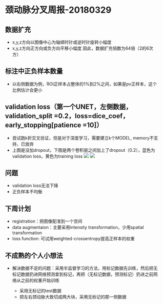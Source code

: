 # 颈动脉分叉周报-20180329

## 数据扩充

* x,y,z方向以图像中心为轴顺时针或逆时针旋转小幅度
* x,y,z方向正方向或负方向平移小幅度
因此，数据扩充倍数为64倍（2的6次方）

## 标注中正负样本数量
 * 以右侧数据为例，ROI正样本占整体的1%到2%之间，如果是pv正样本，这个比例估计会更小

## validation loss（第一个UNET，左侧数据，validation_split =0.2，loss=dice_coef， early_stopping[patience =10]）
* 尝试跑k折交叉验证，但是对于深度学习，需要建立k个MODEL, memory不支持，已放弃
* 上图是没加dropout，下图是两个卷积层之间加上了dropout（0.2），蓝色为validation loss，黄色为training loss
![](https://github.com/cirweecle/DataScience/blob/master/cta_segmentation_PXY/terriableImages/1st_L_withoutDropOut.png)
![](https://github.com/cirweecle/DataScience/blob/master/cta_segmentation_PXY/terriableImages/val_loss_bn_1st_l.png)


## 问题

* validation loss无法下降
* 正负样本不均衡

## 下周计划

* registration：把图像配准到一个空间
* data augmentaion：主要采用intensity transformation，少用spatial transformation
* loss function: 可试用weighted-crossentropy提高正样本的权重

## 不成熟的个人小想法

* 解决数据不足的问题：采用半监督学习的方法，用标记数据先训练，然后把无标记数据扔进网络预测拿到标记，再把（无标记数据，预测标记）扔进之前网络从之前的权重开始训练

	- 采用无标记的test数据
	- 把左右颈动脉大致切成两大块，采用无标记的那一侧数据